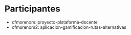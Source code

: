 # Participantes

- cfmorenom: proyecto-plataforma-docente
- cfmorenom2: aplicacion-gamificacion-rutas-alternativas
